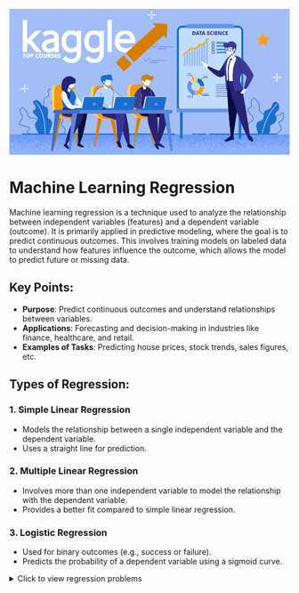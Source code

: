 ![Top Kaggle Courses for Data Science](https://raw.githubusercontent.com/SumeyraBayrak/Predictive-Analytics-and-Data-Mining-Projects/main/Top-Kaggle-Courses-for-Data-Science.png)


# Machine Learning Regression

Machine learning regression is a technique used to analyze the relationship between independent variables (features) and a dependent variable (outcome). It is primarily applied in predictive modeling, where the goal is to predict continuous outcomes. This involves training models on labeled data to understand how features influence the outcome, which allows the model to predict future or missing data.

## Key Points:
- **Purpose**: Predict continuous outcomes and understand relationships between variables.
- **Applications**: Forecasting and decision-making in industries like finance, healthcare, and retail.
- **Examples of Tasks**: Predicting house prices, stock trends, sales figures, etc.

## Types of Regression:
### 1. Simple Linear Regression
- Models the relationship between a single independent variable and the dependent variable.
- Uses a straight line for prediction.

### 2. Multiple Linear Regression
- Involves more than one independent variable to model the relationship with the dependent variable.
- Provides a better fit compared to simple linear regression.

### 3. Logistic Regression
- Used for binary outcomes (e.g., success or failure).
- Predicts the probability of a dependent variable using a sigmoid curve.


<details>
<summary>Click to view regression problems</summary>

| **Project No** | **Project Name**                             | **Description**                                                                 | **Techniques Used**                                               | **Key Libraries**                                            | **Data Source (English)**                                                                 | **Data Source (Turkish)**                                                                 |
|----------------|----------------------------------------------|---------------------------------------------------------------------------------|-------------------------------------------------------------------|-------------------------------------------------------------|-------------------------------------------------------------------------|-------------------------------------------------------------------------|
| 1              | **Boston Housing Price Prediction**          | Predict housing prices in Boston based on various features like crime rate, number of rooms, etc. | Linear Regression, Decision Trees, Random Forests, Neural Networks | Scikit-learn, Pandas, NumPy, Matplotlib, Seaborn            | [Boston Housing Dataset](https://archive.ics.uci.edu/ml/datasets/housing) | [Boston Konut Fiyatı Verisi](https://archive.ics.uci.edu/ml/datasets/housing) |
| 2              | **Diabetes Progression Prediction**          | Predict the progression of diabetes after one year based on diagnostic measurements. | Logistic Regression, SVM, Random Forests, KNN, Neural Networks    | Scikit-learn, Pandas, NumPy, Matplotlib, Keras/TensorFlow   | [Diabetes Dataset](https://www.kaggle.com/datasets/uciml/pima-indians-diabetes-database) | [Diyabet Verisi](https://www.kaggle.com/datasets/uciml/pima-indians-diabetes-database) |
| 3              | **Car Price Prediction**                     | Predict the market price of a car based on features like age, mileage, and brand. | Linear Regression, Decision Trees, Random Forests, Gradient Boosting | Scikit-learn, Pandas, NumPy, XGBoost, Matplotlib            | [Car Price Dataset](https://www.kaggle.com/datasets/atharvakale/car-price-prediction) | [Araba Fiyatı Verisi](https://www.kaggle.com/datasets/atharvakale/car-price-prediction) |
| 4              | **Stock Price Prediction**                   | Predict the future stock prices of a company based on historical price data. | Time Series Forecasting (ARIMA), LSTM, Random Forests            | Pandas, NumPy, Keras/TensorFlow, Statsmodels, Matplotlib    | [Stock Price Dataset](https://www.kaggle.com/datasets/sbhatti/ultimate-stock-market-data) | [Hisse Senedi Fiyatı Verisi](https://www.kaggle.com/datasets/sbhatti/ultimate-stock-market-data) |
| 5              | **Concrete Compressive Strength Prediction** | Predict the compressive strength of concrete based on its composition. | Linear Regression, Decision Trees, Support Vector Machines        | Scikit-learn, Pandas, NumPy, Matplotlib                     | [Concrete Dataset](https://archive.ics.uci.edu/ml/datasets/Concrete+Compressive+Strength) | [Beton Sıkıştırma Dayanımı Verisi](https://archive.ics.uci.edu/ml/datasets/Concrete+Compressive+Strength) |
| 6              | **Energy Consumption Forecasting**           | Predict the energy consumption of a building or household based on various parameters like temperature, humidity, etc. | Time Series Forecasting (ARIMA), Random Forests, Neural Networks | Pandas, NumPy, Scikit-learn, Keras/TensorFlow, Matplotlib    | [Energy Consumption Dataset](https://www.kaggle.com/datasets/uciml/individual-household-electric-power-consumption) | [Enerji Tüketimi Verisi](https://www.kaggle.com/datasets/uciml/individual-household-electric-power-consumption) |

</details>
